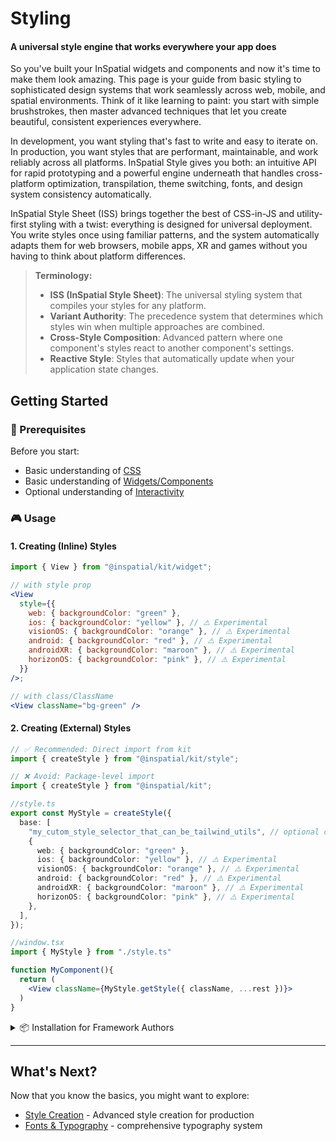 # Styling

#### A universal style engine that works everywhere your app does

So you've built your InSpatial widgets and components and now it's time to make them look amazing. This page is your guide from basic styling to sophisticated design systems that work seamlessly across web, mobile, and spatial environments. Think of it like learning to paint: you start with simple brushstrokes, then master advanced techniques that let you create beautiful, consistent experiences everywhere.

In development, you want styling that's fast to write and easy to iterate on. In production, you want styles that are performant, maintainable, and work reliably across all platforms. InSpatial Style gives you both: an intuitive API for rapid prototyping and a powerful engine underneath that handles cross-platform optimization, transpilation, theme switching, fonts, and design system consistency automatically.

InSpatial Style Sheet (ISS) brings together the best of CSS-in-JS and utility-first styling with a twist: everything is designed for universal deployment. You write styles once using familiar patterns, and the system automatically adapts them for web browsers, mobile apps, XR and games without you having to think about platform differences.

> **Terminology:**
>
> - **ISS (InSpatial Style Sheet)**: The universal styling system that compiles your styles for any platform.
> - **Variant Authority**: The precedence system that determines which styles win when multiple approaches are combined.
> - **Cross-Style Composition**: Advanced pattern where one component's styles react to another component's settings.
> - **Reactive Style**: Styles that automatically update when your application state changes.

## Getting Started

### 🎯 Prerequisites

Before you start:

- Basic understanding of [CSS](https://web.dev/learn/css)
- Basic understanding of [Widgets/Components](../1.%20graphical-user-interface/widgets-components🟡.md/)
- Optional understanding of [Interactivity](../2.%20interactivity/introduction🟡.md)

### 🎮 Usage

#### 1. Creating (Inline) Styles

```jsx
import { View } from "@inspatial/kit/widget";

// with style prop
<View
  style={{
    web: { backgroundColor: "green" },
    ios: { backgroundColor: "yellow" }, // ⚠️ Experimental
    visionOS: { backgroundColor: "orange" }, // ⚠️ Experimental
    android: { backgroundColor: "red" }, // ⚠️ Experimental
    androidXR: { backgroundColor: "maroon" }, // ⚠️ Experimental
    horizonOS: { backgroundColor: "pink" }, // ⚠️ Experimental
  }}
/>;
```

```jsx
// with class/ClassName
<View className="bg-green" />
```

#### 2. Creating (External) Styles

```typescript
// ✅ Recommended: Direct import from kit
import { createStyle } from "@inspatial/kit/style";

// ❌ Avoid: Package-level import
import { createStyle } from "@inspatial/kit";

//style.ts
export const MyStyle = createStyle({
  base: [
    "my_cutom_style_selector_that_can_be_tailwind_utils", // optional custom style-selectors
    {
      web: { backgroundColor: "green" },
      ios: { backgroundColor: "yellow" }, // ⚠️ Experimental
      visionOS: { backgroundColor: "orange" }, // ⚠️ Experimental
      android: { backgroundColor: "red" }, // ⚠️ Experimental
      androidXR: { backgroundColor: "maroon" }, // ⚠️ Experimental
      horizonOS: { backgroundColor: "pink" }, // ⚠️ Experimental
    },
  ],
});
```

```jsx
//window.tsx
import { MyStyle } from "./style.ts"

function MyComponent(){
  return (
    <View className={MyStyle.getStyle({ className, ...rest })}>
  )
}
```

<details>
<summary>📦 Installation for Framework Authors</summary>

If you're building a framework or library that needs to include physics & motion:

```bash
deno install jsr:@in/style
```

##

```bash
npx jsr add @in/style
```

##

```bash
yarn dlx jsr add @in/style
```

##

```bash
pnpm dlx jsr add @in/style
```

##

```bash
bunx jsr add @in/style
```

##

```bash
vlt install jsr:@in/style
```

</details>

---

## What's Next?

Now that you know the basics, you might want to explore:

- [Style Creation](./style-creation.md) - Advanced style creation for production
- [Fonts & Typography](./font-typography.md) - comprehensive typography system
